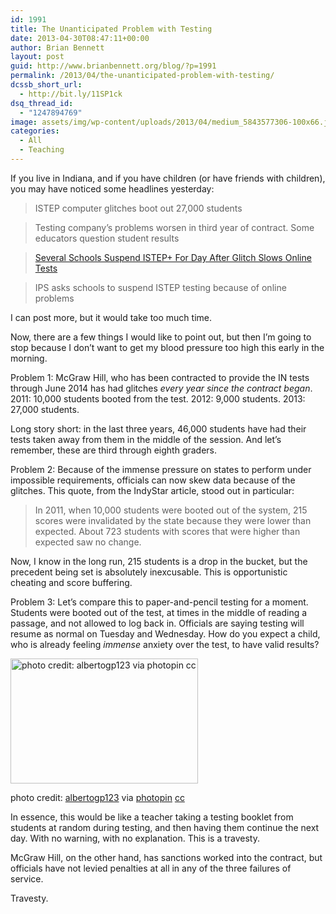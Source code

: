 ```yaml
---
id: 1991
title: The Unanticipated Problem with Testing
date: 2013-04-30T08:47:11+00:00
author: Brian Bennett
layout: post
guid: http://www.brianbennett.org/blog/?p=1991
permalink: /2013/04/the-unanticipated-problem-with-testing/
dcssb_short_url:
  - http://bit.ly/11SP1ck
dsq_thread_id:
  - "1247894769"
image: assets/img/wp-content/uploads/2013/04/medium_5843577306-100x66.jpg
categories:
  - All
  - Teaching
---
```

If you live in Indiana, and if you have children (or have friends with children), you may have noticed some headlines yesterday:

> ISTEP computer glitches boot out 27,000 students

> Testing company&#8217;s problems worsen in third year of contract. Some educators question student results

> [Several Schools Suspend ISTEP+ For Day After Glitch Slows Online Tests](http://stateimpact.npr.org/indiana/2013/04/29/several-schools-suspend-istep-for-day-after-glitch-slows-online-tests/)

> IPS asks schools to suspend ISTEP testing because of online problems

I can post more, but it would take too much time.

Now, there are a few things I would like to point out, but then I&#8217;m going to stop because I don&#8217;t want to get my blood pressure too high this early in the morning.

Problem 1: McGraw Hill, who has been contracted to provide the IN tests through June 2014 has had glitches _every year since the contract began_. 2011: 10,000 students booted from the test. 2012: 9,000 students. 2013: 27,000 students.

Long story short: in the last three years, 46,000 students have had their tests taken away from them in the middle of the session. And let&#8217;s remember, these are third through eighth graders.

Problem 2: Because of the immense pressure on states to perform under impossible requirements, officials can now skew data because of the glitches. This quote, from the IndyStar article, stood out in particular:

> In 2011, when 10,000 students were booted out of the system, 215 scores were invalidated by the state because they were lower than expected. About 723 students with scores that were higher than expected saw no change.

Now, I know in the long run, 215 students is a drop in the bucket, but the precedent being set is absolutely inexcusable. This is opportunistic cheating and score buffering.

Problem 3: Let&#8217;s compare this to paper-and-pencil testing for a moment. Students were booted out of the test, at times in the middle of reading a passage, and not allowed to log back in. Officials are saying testing will resume as normal on Tuesday and Wednesday. How do you expect a child, who is already feeling _immense_ anxiety over the test, to have valid results?

<div id="attachment_1992" style="max-width: 310px" class="wp-caption alignleft">
  <a href="http://www.flickr.com/photos/albertogp123/5843577306/"><img src="http://blog.ohheybrian.com/wp-content/uploads/2013/04/medium_5843577306-300x200.jpg" alt="photo credit: albertogp123 via photopin cc" width="300" height="200" class="size-medium wp-image-1992" srcset="https://blog.ohheybrian.com/wp-content/uploads/2013/04/medium_5843577306-300x200.jpg 300w, https://blog.ohheybrian.com/wp-content/uploads/2013/04/medium_5843577306-100x66.jpg 100w, https://blog.ohheybrian.com/wp-content/uploads/2013/04/medium_5843577306.jpg 500w" sizes="(max-width: 300px) 100vw, 300px" /></a>

  <p class="wp-caption-text">
    photo credit: <a href="http://www.flickr.com/photos/albertogp123/5843577306/">albertogp123</a> via <a href="http://photopin.com">photopin</a> <a href="http://creativecommons.org/licenses/by/2.0/">cc</a>
  </p>
</div>In essence, this would be like a teacher taking a testing booklet from students at random during testing, and then having them continue the next day. With no warning, with no explanation. This is a travesty.

McGraw Hill, on the other hand, has sanctions worked into the contract, but officials have not levied penalties at all in any of the three failures of service.

Travesty.
